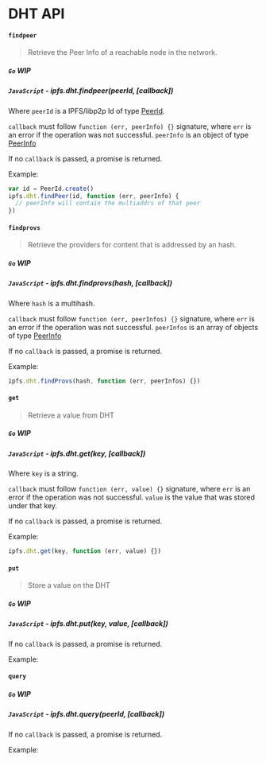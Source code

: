 DHT API
=======

#### `findpeer`

> Retrieve the Peer Info of a reachable node in the network.

##### `Go` **WIP**

##### `JavaScript` - ipfs.dht.findpeer(peerId, [callback])

Where `peerId` is a IPFS/libp2p Id of type [PeerId](https://github.com/libp2p/js-peer-id).

`callback` must follow `function (err, peerInfo) {}` signature, where `err` is an error if the operation was not successful. `peerInfo` is an object of type [PeerInfo](https://github.com/libp2p/js-peer-info)

If no `callback` is passed, a promise is returned.

Example:

```JavaScript
var id = PeerId.create()
ipfs.dht.findPeer(id, function (err, peerInfo) {
  // peerInfo will contain the multiaddrs of that peer
})
```

#### `findprovs`

> Retrieve the providers for content that is addressed by an hash.

##### `Go` **WIP**

##### `JavaScript` - ipfs.dht.findprovs(hash, [callback])

Where `hash` is a multihash.

`callback` must follow `function (err, peerInfos) {}` signature, where `err` is an error if the operation was not successful. `peerInfos` is an array of objects of type [PeerInfo](https://github.com/libp2p/js-peer-info)

If no `callback` is passed, a promise is returned.

Example:

```JavaScript
ipfs.dht.findProvs(hash, function (err, peerInfos) {})
```

#### `get`

> Retrieve a value from DHT

##### `Go` **WIP**

##### `JavaScript` - ipfs.dht.get(key, [callback])

Where `key` is a string.

`callback` must follow `function (err, value) {}` signature, where `err` is an error if the operation was not successful. `value` is the value that was stored under that key.

If no `callback` is passed, a promise is returned.

Example:

```JavaScript
ipfs.dht.get(key, function (err, value) {})
```

#### `put`

> Store a value on the DHT

##### `Go` **WIP**

##### `JavaScript` - ipfs.dht.put(key, value, [callback])


If no `callback` is passed, a promise is returned.

Example:


#### `query`

> 

##### `Go` **WIP**

##### `JavaScript` - ipfs.dht.query(peerId, [callback])



If no `callback` is passed, a promise is returned.

Example:


